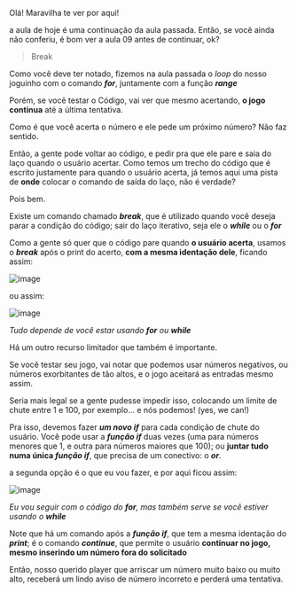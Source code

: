 Olá! Maravilha te ver por aqui!

a aula de hoje é uma continuação da aula passada. Então, se você ainda não conferiu, é bom ver a aula 09 antes de continuar, ok?

> Break

Como você deve ter notado, fizemos na aula passada o _loop_ do nosso joguinho com o comando **_for_**, juntamente com a função **_range_**

Porém, se você testar o Código, vai ver que mesmo acertando, **o jogo continua** até a última tentativa.

Como é que você acerta o número e ele pede um próximo número? Não faz sentido.

Então, a gente pode voltar ao código, e pedir pra que ele pare e saia do laço quando o usuário acertar. Como temos um trecho do código que é escrito justamente para quando o usuário acerta, já temos aqui uma pista de **onde** colocar o comando de saída do laço, não é verdade?

Pois bem.

Existe um comando chamado **_break_**, que é utilizado quando você deseja parar a condição do código; sair do laço iterativo, seja ele o **_while_** ou o **_for_**

Como a gente só quer que o código pare quando **o usuário acerta**, usamos o **_break_** após o print do acerto, **com a mesma identação dele**, ficando assim:

![image](https://user-images.githubusercontent.com/86801366/216490925-9121b643-9ea6-4e75-bf4e-f7a3293613c7.png)

ou assim:

![image](https://user-images.githubusercontent.com/86801366/216490970-fe377cd2-3529-465c-bcef-c03f9e18afe2.png)

_Tudo depende de você estar usando **for** ou **while**_

Há um outro recurso limitador que também é importante.

Se você testar seu jogo, vai notar que podemos usar números negativos, ou números exorbitantes de tão altos, e o jogo aceitará as entradas mesmo assim.

Seria mais legal se a gente pudesse impedir isso, colocando um limite de chute entre 1 e 100, por exemplo... e nós podemos! (yes, we can!)

Pra isso, devemos fazer **_um novo if_** para cada condição de chute do usuário. Você pode usar a **_função if_** duas vezes (uma para números menores que 1, e outra para números maiores que 100); ou **juntar tudo numa única _função if_**, que precisa de um conectivo: o **_or_**.

a segunda opção é o que eu vou fazer, e por aqui ficou assim:

![image](https://user-images.githubusercontent.com/86801366/216491996-77ff0f86-8206-4808-8408-3f31b1909334.png)

_Eu vou seguir com o código do **for**, mas também serve se você estiver usando o **while**_

Note que há um comando após a **_função if_**, que tem a mesma identação do **_print_**; é o comando **_continue_**, que permite o usuário **continuar no jogo, mesmo inserindo um número fora do solicitado**

Então, nosso querido player que arriscar um número muito baixo ou muito alto, receberá um lindo aviso de número incorreto e perderá uma tentativa.
